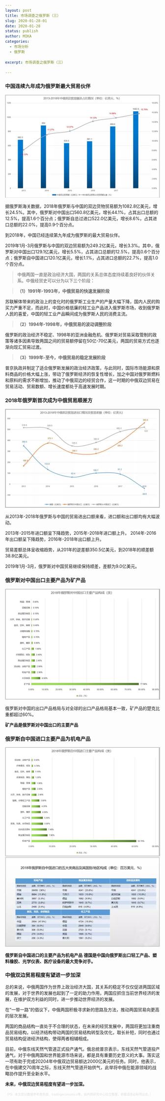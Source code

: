 ```yaml
---
layout: post
title: 市场调查之俄罗斯（三）
slug: 2020-01-28-01
date: 2020-01-28
status: publish
author: MIKA
categories: 
  - 市场分析
  - 俄罗斯

excerpt: 市场调查之俄罗斯（三）

---
```


### 中国连续九年成为俄罗斯最大贸易伙伴

![2013年-2018年中俄双边贸易额占比情况](./russia/25.jpg)

据俄罗斯海关数据，2018年俄罗斯与中国的双边货物贸易额为1082.8亿美元，增长24.5%。其中，俄罗斯对中国出口560.8亿美元，增长44.1%，占其出口总额的12.5%，提高1.6个百分点；俄罗斯自总过进口522.0亿美元，增长8.6%，占其进口总额的22.0%，提高0.9个百分点。

到2018年，中国已经连续第九年成为俄罗斯的最大贸易伙伴。

2019年1月-3月俄罗斯与中国的双边贸易额为249.2亿美元，增长3.3%。其中，俄罗斯对中国出口129.1亿美元，增长5.5%，占其进口总额的12.5%，提高0.6个百分点；俄罗斯自中国进口120.1亿美元，增长1.1%，占其进口总额的22.7%，提高1.0个百分点。

>中俄两国一直是政治经济大国，两国的关系总体态度持续着良好的伙伴关系。中俄经贸史可以分为以下三个阶段：

>**（1）1991年-1993年，中俄贸易的快速发展阶段**

苏联解体带来的政治上的变化时的俄罗斯工业生产的产量大幅下降，国内人民的购买力严重不足，而此时，中国价格低廉的轻工业产品进入俄罗斯市场，收到俄罗斯人民的喜爱，中国的轻工业产品瞬间成为俄罗斯人民的消费主流。

>**（2）1994年-1998年，中俄贸易的波动调整阶段**

俄罗斯的政治经济不稳定、1998年的亚洲金融危机、俄罗斯对贸易采取管制的政策等诸多因素导致两国之间的贸易额停留在50亿-70亿美元，两国的贸易方式也逐渐向现汇贸易过渡。

>**（3）1999年-至今，中俄贸易的稳定发展阶段**

普京执政并制定了适合俄罗斯发展的政治经济政策，与此同时，国际市场能源和原料商品的价格大幅上涨，带动了俄罗斯经济的恢复性增长，加之中国对俄罗斯燃料和原料的需求不断增加，推动了中俄双边的经贸合作，这一时期的中俄双边贸易在贸易活动、贸易数额、增长速度都处于高速发展时期。

### 2018年俄罗斯首次成为中俄贸易顺差方

![2013年-2018年中俄双边贸易进出口情况及贸易差额](./russia/26.jpg)

从2013年-2018年俄罗斯与中国的贸易进出口额来看，进口额和出口额均有大幅波动。

2013年-2015年进口额呈下降趋势，2015年-2018年进口额上升。
2014年-2016年出口额呈下降趋势，2016年-2018年出口额上升。

贸易差额总体呈收缩趋势，从201年的逆差额350.5亿美元，到2018年的顺差额38.8亿美元。

2019年1月-3月，俄罗斯对中国贸易继续保持顺差，差额为9.0亿美元。

### 俄罗斯对中国出口主要产品为矿产品

![2018年俄罗斯对中国出口主要产品构成](./russia/27.jpg)

俄罗斯对中国的出口产品格局与对全球的出口产品格局基本一致，矿产品的楚克比重都超过60%。

**矿产品是俄罗斯对中国出口的主要产品**

### 俄罗斯自中国进口主要产品为机电产品

![2018年俄罗斯自中国进口主要产品构成](./russia/28.jpg)
![2018年俄罗斯自中国进口的五大类商品及其国别/地区构成](./russia/29.jpg)

**俄罗斯自中国进口的主要产品为机电产品**
**德国是中国向俄罗斯出口轻工产品、塑料橡胶、光学仪表、医疗设备的最大竞争对手。**

### 中俄双边贸易程度有望进一步加深

总的来说，中俄两国作为世界上政治经济大国，其关系的稳定不仅仅促进两国区域的发展，对于世界的发展也起到了一定的助力作用，两国应抓住当前世界经济的发展，在维护双方利益的同时，进一步推动世界经济的发展。

在“一带一路”的倡议下，中俄两国积极寻求新的思路及方法，推动两国贸易向更高的层次发展。

两国的商品结构一直处于不合理的状态，在未来的经贸发展中，两国将更加注重商品贸易结构，以经济结构带动两国的贸易结构转型及优化，取长补短，同时也通过贸易结构促进经济结构，使得两者相辅相成。

目前，中俄东线天然气管道正式投产通气。俄总统普京表示，东线天然气管道投产通气，对于中俄两国和世界能源市场来说，都是具有重要历史意义的大事。落实这一项有助于完成20204年中俄双边贸易额达2000亿美元的任务。同时，他表示，在中俄建交70周年之际，东线天然气管道开始供气，此举将中俄在能源领域的战略协作提升至全新水平。

**未来，中俄双边贸易程度有望进一步加深。**


<font color=#DCDCDC size=1>（PS:  本文部分数据参考商务部、tradingeconomics等，由外跨研究中心综合整理，转载请务必标明出处。）</font>